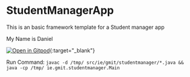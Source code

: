 # StudentManagerApp
This is an basic framework template for a Student manager app

My Name is Daniel

[![Open in Gitpod](https://gitpod.io/button/open-in-gitpod.svg)](https://gitpod.io/#https://github.com/danielcregg/student-manager-app-lab-current){:target="_blank"}

Run Command:
`javac -d /tmp/ src/ie/gmit/studentmanager/*.java && java -cp /tmp/ ie.gmit.studentmanager.Main`
